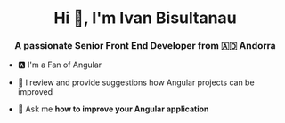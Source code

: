 <h1 align="center">Hi 👋, I'm Ivan Bisultanau </h1>
<h3 align="center">A passionate Senior Front End Developer from 🇦🇩 Andorra</h3>


- 🅰️  I'm a Fan of Angular

- 🚒  I review and provide suggestions how Angular projects can be improved 

- 💬  Ask me **how to improve your Angular application**

<!--
**IvanBisultanov/IvanBisultanov** is a ✨ _special_ ✨ repository because its `README.md` (this file) appears on your GitHub profile.

Here are some ideas to get you started:

- 🔭 I’m currently working on ...
- 🌱 I’m currently learning ...
- 👯 I’m looking to collaborate on ...
- 🤔 I’m looking for help with ...
- 💬 Ask me about ...
- 📫 How to reach me: ...
- 😄 Pronouns: ...
- ⚡ Fun fact: ...
-->

